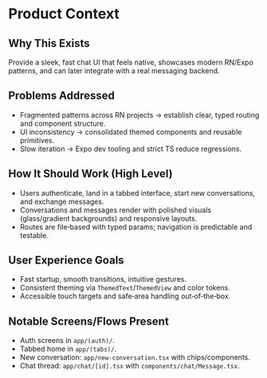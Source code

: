 # Product Context

## Why This Exists
Provide a sleek, fast chat UI that feels native, showcases modern RN/Expo patterns, and can later integrate with a real messaging backend.

## Problems Addressed
- Fragmented patterns across RN projects → establish clear, typed routing and component structure.
- UI inconsistency → consolidated themed components and reusable primitives.
- Slow iteration → Expo dev tooling and strict TS reduce regressions.

## How It Should Work (High Level)
- Users authenticate, land in a tabbed interface, start new conversations, and exchange messages.
- Conversations and messages render with polished visuals (glass/gradient backgrounds) and responsive layouts.
- Routes are file‑based with typed params; navigation is predictable and testable.

## User Experience Goals
- Fast startup, smooth transitions, intuitive gestures.
- Consistent theming via `ThemedText`/`ThemedView` and color tokens.
- Accessible touch targets and safe‑area handling out‑of‑the‑box.

## Notable Screens/Flows Present
- Auth screens in `app/(auth)/`.
- Tabbed home in `app/(tabs)/`.
- New conversation: `app/new-conversation.tsx` with chips/components.
- Chat thread: `app/chat/[id].tsx` with `components/chat/Message.tsx`.

